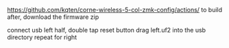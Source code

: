 https://github.com/kqten/corne-wireless-5-col-zmk-config/actions/
to build
after, download the firmware zip

connect usb left half, double tap reset button
drag left.uf2 into the usb directory
repeat for right


